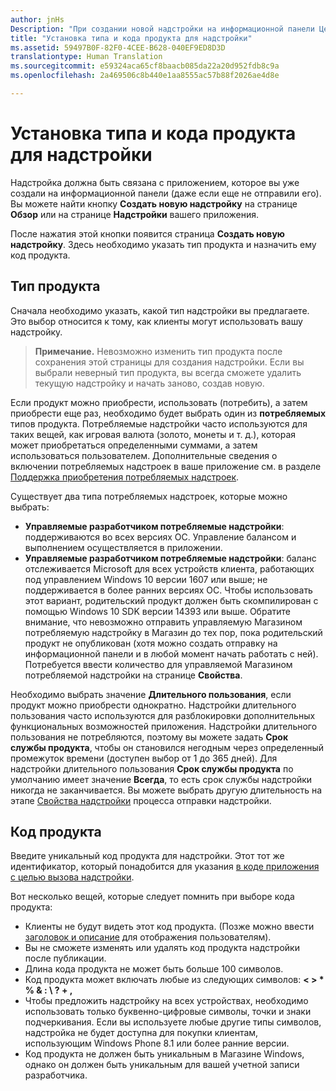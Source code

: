 ```yaml
---
author: jnHs
Description: "При создании новой надстройки на информационной панели Центра разработки для Windows вам потребуется указать тип продукта и назначить ему код продукта."
title: "Установка типа и кода продукта для надстройки"
ms.assetid: 59497B0F-82F0-4CEE-B628-040EF9ED8D3D
translationtype: Human Translation
ms.sourcegitcommit: e59324aca65cf8baacb085da22a20d952fdb8c9a
ms.openlocfilehash: 2a469506c8b440e1aa8555ac57b88f2026ae4d8e

---
```


# Установка типа и кода продукта для надстройки

Надстройка должна быть связана с приложением, которое вы уже создали на информационной панели (даже если еще не отправили его). Вы можете найти кнопку **Создать новую надстройку** на странице **Обзор** или на странице **Надстройки** вашего приложения.

После нажатия этой кнопки появится страница **Создать новую надстройку**. Здесь необходимо указать тип продукта и назначить ему код продукта.

## Тип продукта

Сначала необходимо указать, какой тип надстройки вы предлагаете. Это выбор относится к тому, как клиенты могут использовать вашу надстройку.

> **Примечание.** Невозможно изменить тип продукта после сохранения этой страницы для создания надстройки. Если вы выбрали неверный тип продукта, вы всегда сможете удалить текущую надстройку и начать заново, создав новую.

Если продукт можно приобрести, использовать (потребить), а затем приобрести еще раз, необходимо будет выбрать один из **потребляемых** типов продукта. Потребляемые надстройки часто используются для таких вещей, как игровая валюта (золото, монеты и т. д.), которая может приобретаться определенными суммами, а затем использоваться пользователем. Дополнительные сведения о включении потребляемых надстроек в ваше приложение см. в разделе [Поддержка приобретения потребляемых надстроек](../monetize/enable-consumable-add-on-purchases.md).

Существует два типа потребляемых надстроек, которые можно выбрать:

- **Управляемые разработчиком потребляемые надстройки**: поддерживаются во всех версиях ОС. Управление балансом и выполнением осуществляется в приложении. 
- **Управляемые разработчиком потребляемые надстройки**: баланс отслеживается Microsoft для всех устройств клиента, работающих под управлением Windows 10 версии 1607 или выше; не поддерживается в более ранних версиях ОС. Чтобы использовать этот вариант, родительский продукт должен быть скомпилирован с помощью Windows 10 SDK версии 14393 или выше. Обратите внимание, что невозможно отправить управляемую Магазином потребляемую надстройку в Магазин до тех пор, пока родительский продукт не опубликован (хотя можно создать отправку на информационной панели и в любой момент начать работать с ней). Потребуется ввести количество для управляемой Магазином потребляемой надстройки на странице **Свойства**.

Необходимо выбрать значение **Длительного пользования**, если продукт можно приобрести однократно. Надстройки длительного пользования часто используются для разблокировки дополнительных функциональных возможностей приложения. Надстройки длительного пользования не потребляются, поэтому вы можете задать **Срок службы продукта**, чтобы он становился негодным через определенный промежуток времени (доступен выбор от 1 до 365 дней). Для надстройки длительного пользования **Срок службы продукта** по умолчанию имеет значение **Всегда**, то есть срок службы надстройки никогда не заканчивается. Вы можете выбрать другую длительность на этапе [Свойства надстройки](enter-add-on-properties.md) процесса отправки надстройки.

## Код продукта

Введите уникальный код продукта для надстройки. Этот тот же идентификатор, который понадобится для указания [в коде приложения с целью вызова надстройки](https://msdn.microsoft.com/library/windows/apps/mt219684).

Вот несколько вещей, которые следует помнить при выборе кода продукта:

-   Клиенты не будут видеть этот код продукта. (Позже можно ввести [заголовок и описание](create-add-on-descriptions.md) для отображения пользователям).
-   Вы не сможете изменять или удалять код продукта надстройки после публикации.
-   Длина кода продукта не может быть больше 100 символов.
-   Код продукта может включать любые из следующих символов: **&lt; &gt; \* % & : \\ ? + ,**
-   Чтобы предложить надстройку на всех устройствах, необходимо использовать только буквенно-цифровые символы, точки и знаки подчеркивания. Если вы используете любые другие типы символов, надстройка не будет доступна для покупки клиентам, использующим Windows Phone 8.1 или более ранние версии.
-   Код продукта не должен быть уникальным в Магазине Windows, однако он должен быть уникальным для вашей учетной записи разработчика.
 







<!--HONumber=Aug16_HO5-->


